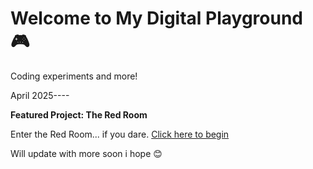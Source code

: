 # Welcome to My Digital Playground 🎮

Coding experiments and more!

April 2025----

**Featured Project: The Red Room**

Enter the Red Room... if you dare. [Click here to begin](https://isaac-hobson.github.io/Red-Room/redroom.html)



Will update with more soon i hope 😊

